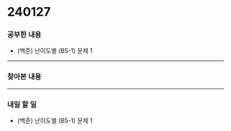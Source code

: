 # 240127

### 공부한 내용

- (백준) 난이도별 (B5-1) 문제 1

---

### 찾아본 내용

---

### 내일 할 일

- (백준) 난이도별 (B5-1) 문제 1
